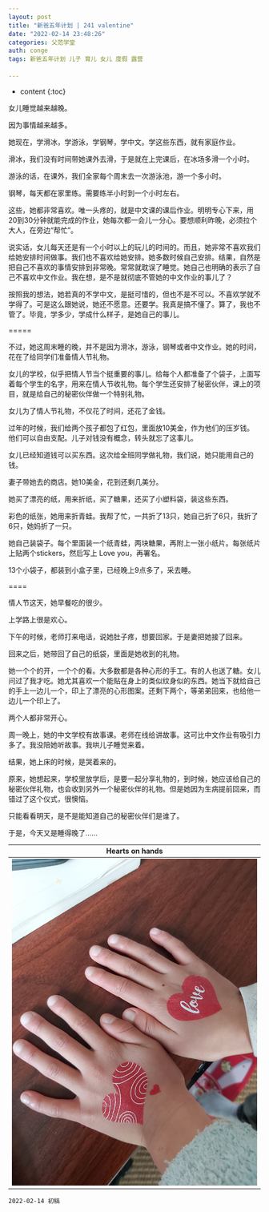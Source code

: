 ```yaml
---
layout: post
title: "新爸五年计划 | 241 valentine"
date: "2022-02-14 23:48:26"
categories: 父范学堂
auth: conge
tags: 新爸五年计划 儿子 育儿 女儿 度假 露营

---
```

* content
{:toc}

女儿睡觉越来越晚。

因为事情越来越多。

她现在，学滑冰，学游泳，学钢琴，学中文。学这些东西，就有家庭作业。

滑冰，我们没有时间带她课外去滑，于是就在上完课后，在冰场多滑一个小时。

游泳的话，在课外，我们全家每个周末去一次游泳池，游一个多小时。

钢琴，每天都在家里练。需要练半小时到一个小时左右。

这些，她都非常喜欢。唯一头疼的，就是中文课的课后作业。明明专心下来，用20到30分钟就能完成的作业，她每次都一会儿一分心。要想顺利昨晚，必须拉个大人，在旁边“帮忙”。




说实话，女儿每天还是有一个小时以上的玩儿的时间的。而且，她非常不喜欢我们给她安排时间做事。我们也不喜欢给她安排。她多数时候自己安排。结果，自然是把自己不喜欢的事情安排到非常晚。常常就耽误了睡觉。她自己也明确的表示了自己不喜欢中文作业。我在想，是不是就彻底不管她的中文作业的事儿了？

按照我的想法，她若真的不学中文，是挺可惜的，但也不是不可以。不喜欢学就不学得了。可是这么跟她说，她还不愿意。还要学。我真是搞不懂了。算了，我也不管了。毕竟，学多少，学成什么样子，是她自己的事儿。

=====

不过，她这周末睡的晚，并不是因为滑冰，游泳，钢琴或者中文作业。她的时间，花在了给同学们准备情人节礼物。

女儿的学校，似乎把情人节当个挺重要的事儿。给每个人都准备了个袋子，上面写着每个学生的名字，用来在情人节收礼物。每个学生还安排了秘密伙伴，课上的项目，就是给自己的秘密伙伴做一个特别礼物。

女儿为了情人节礼物，不仅花了时间，还花了金钱。

过年的时候，我们给两个孩子都包了红包，里面放10美金，作为他们的压岁钱。他们可以自由支配。儿子对钱没有概念，转头就忘了这事儿。

女儿已经知道钱可以买东西。这次给全班同学做礼物，我们说，她只能用自己的钱。

妻子带她去的商店。她10美金，花到还剩几美分。

她买了漂亮的纸，用来折纸，买了糖果，还买了小塑料袋，装这些东西。

彩色的纸张，她用来折青蛙。我帮了忙，一共折了13只，她自己折了6只，我折了6只，她妈折了一只。

她自己装袋子。每个里面装一个纸青蛙，两块糖果，再附上一张小纸片。每张纸片上贴两个stickers，然后写上 Love you，再署名。

13个小袋子，都装到小盒子里，已经晚上9点多了，采去睡。

====

情人节这天，她早餐吃的很少。

上学路上很是欢心。

下午的时候，老师打来电话，说她肚子疼，想要回家。于是妻把她接了回来。

回来之后，她带回了自己的纸袋，里面是她收到的礼物。

她一个个的开，一个个的看。大多数都是各种心形的手工。有的人也送了糖。女儿问过了我才吃。她尤其喜欢一个能贴在身上的类似纹身似的东西。她当下就给自己的手上一边儿一个，印上了漂亮的心形图案。还剩下两个，等弟弟回来，也给他一边儿一个印上了。

两个人都非常开心。

周一晚上，她的中文学校有故事课。老师在线给讲故事。这可比中文作业有吸引力多了。我没陪她听故事。我哄儿子睡觉来着。

结果，她上床的时候，是哭着来的。

原来，她想起来，学校里放学后，是要一起分享礼物的，到时候，她应该给自己的秘密伙伴礼物，也会收到另外一个秘密伙伴的礼物。但是她因为生病提前回来，而错过了这个仪式，很懊恼。

只能看看明天，是不是能知道自己的秘密伙伴们是谁了。

于是，今天又是睡得晚了……


|Hearts on hands|
|----|
| ![20220214_valentines](/assets/images/父范学堂/20220214_valenties.jpeg)|




```
2022-02-14 初稿
```
